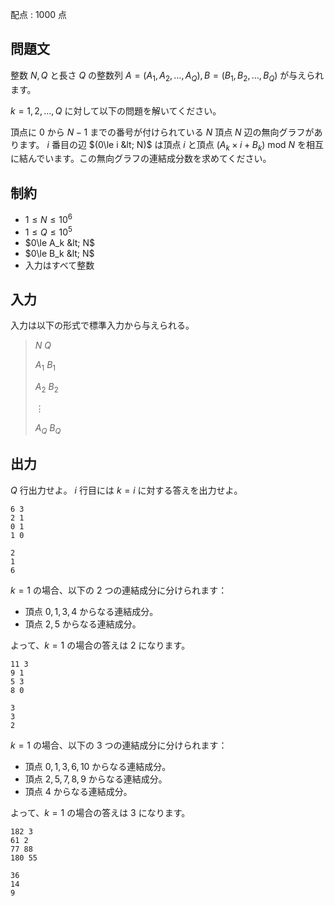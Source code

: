 配点 : $1000$ 点

## 問題文

整数 $N,Q$ と長さ $Q$ の整数列 $A=(A_1,A_2,\ldots,A_Q),B=(B_1,B_2,\ldots, B_Q)$ が与えられます。

$k=1,2,\ldots,Q$ に対して以下の問題を解いてください。

頂点に $0$ から $N-1$ までの番号が付けられている $N$ 頂点 $N$ 辺の無向グラフがあります。 $i$ 番目の辺 $(0\le i &lt; N)$ は頂点 $i$ と頂点 $(A_k \times i+B_k)\ \text{mod}\ N$ を相互に結んでいます。この無向グラフの連結成分数を求めてください。

## 制約

- $1\le N\le 10^6$
- $1\le Q\le 10^5$
- $0\le A_k &lt; N$
- $0\le B_k &lt; N$
- 入力はすべて整数

## 入力

入力は以下の形式で標準入力から与えられる。

> $N$ $Q$
> 
> $A_1$ $B_1$
> 
> $A_2$ $B_2$
> 
> $\vdots$
> 
> $A_Q$ $B_Q$

## 出力

$Q$ 行出力せよ。
$i$ 行目には $k=i$ に対する答えを出力せよ。

```input1
6 3
2 1
0 1
1 0
```

```output1
2
1
6
```

$k=1$ の場合、以下の $2$ つの連結成分に分けられます：

- 頂点 $0,1,3,4$ からなる連結成分。
- 頂点 $2,5$ からなる連結成分。

よって、$k=1$ の場合の答えは $2$ になります。

```input2
11 3
9 1
5 3
8 0
```

```output2
3
3
2
```

$k=1$ の場合、以下の $3$ つの連結成分に分けられます：

- 頂点 $0,1,3,6,10$ からなる連結成分。
- 頂点 $2,5,7,8,9$ からなる連結成分。
- 頂点 $4$ からなる連結成分。

よって、$k=1$ の場合の答えは $3$ になります。

```input3
182 3
61 2
77 88
180 55
```

```output3
36
14
9
```
